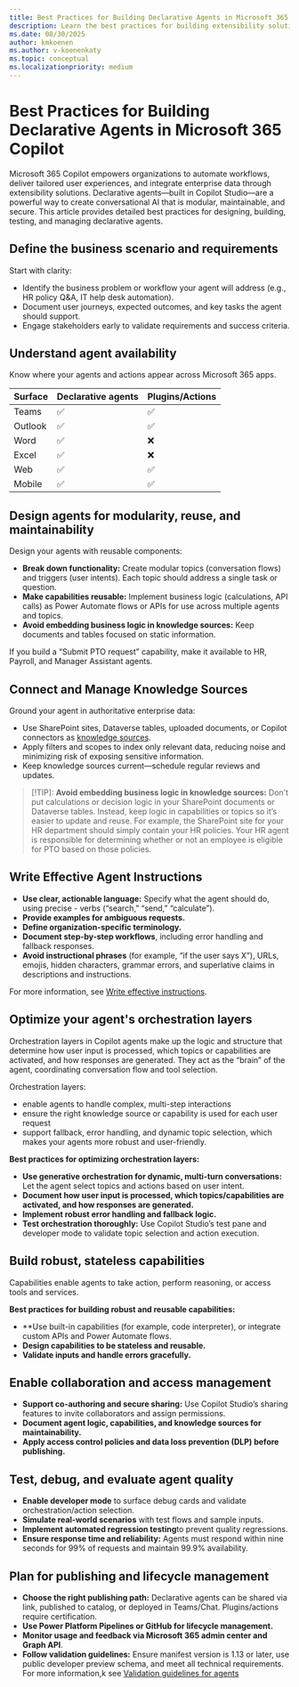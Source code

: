 ```yaml
---
title: Best Practices for Building Declarative Agents in Microsoft 365 Copilot
description: Learn the best practices for building extensibility solutions for Microsoft 365 Copilot.
ms.date: 08/30/2025
author: kmkoenen
ms.author: v-koenenkaty
ms.topic: conceptual
ms.localizationpriority: medium
---
```


# Best Practices for Building Declarative Agents in Microsoft 365 Copilot

Microsoft 365 Copilot empowers organizations to automate workflows, deliver tailored user experiences, and integrate enterprise data through extensibility solutions. Declarative agents—built in Copilot Studio—are a powerful way to create conversational AI that is modular, maintainable, and secure. This article provides detailed best practices for designing, building, testing, and managing declarative agents.

## Define the business scenario and requirements

Start with clarity:

- Identify the business problem or workflow your agent will address (e.g., HR policy Q&A, IT help desk automation).
- Document user journeys, expected outcomes, and key tasks the agent should support.
- Engage stakeholders early to validate requirements and success criteria.

## Understand agent availability

Know where your agents and actions appear across Microsoft 365 apps.

| Surface | Declarative agents | Plugins/Actions |
| --------| --------| ----------|
| Teams   |  :white_check_mark: |  :white_check_mark: |  
| Outlook |  :white_check_mark: |  :white_check_mark: |  
| Word    |  :white_check_mark: |         :x:         |  
| Excel   |  :white_check_mark: |         :x:         |  
| Web     |  :white_check_mark: |  :white_check_mark: |  
| Mobile  |  :white_check_mark: |  :white_check_mark: |  


## Design agents for modularity, reuse, and maintainability

Design your agents with reusable components:

- **Break down functionality:** Create modular topics (conversation flows) and triggers (user intents). Each topic should address a single task or question.
- **Make capabilities reusable:** Implement business logic (calculations, API calls) as Power Automate flows or APIs for use across multiple agents and topics.
- **Avoid embedding business logic in knowledge sources:** Keep documents and tables focused on static information.

If you build a “Submit PTO request” capability, make it available to HR, Payroll, and Manager Assistant agents.

## Connect and Manage Knowledge Sources

Ground your agent in authoritative enterprise data:

- Use SharePoint sites, Dataverse tables, uploaded documents, or Copilot connectors as [knowledge sources](knowledge-sources.md).
- Apply filters and scopes to index only relevant data, reducing noise and minimizing risk of exposing sensitive information.
- Keep knowledge sources current—schedule regular reviews and updates.

> [!TIP]:
> **Avoid embedding business logic in knowledge sources:** Don’t put calculations or decision logic in your SharePoint documents or Dataverse tables. Instead, keep logic in capabilities or topics so it’s easier to update and reuse. For example, the SharePoint site for your HR department should simply contain your HR policies. Your HR agent is responsible for determining whether or not an employee is eligible for PTO based on those policies.

## Write Effective Agent Instructions

- **Use clear, actionable language:** Specify what the agent should do, using precise - verbs (“search,” “send,” “calculate”).
- **Provide examples for ambiguous requests.**
- **Define organization-specific terminology.**
- **Document step-by-step workflows**, including error handling and fallback responses.
- **Avoid instructional phrases** (for example, “if the user says X”), URLs, emojis, hidden characters, grammar errors, and superlative claims in descriptions and instructions.
 
For more information, see [Write effective instructions](declarative-agent-instructions.md).

## Optimize your agent's orchestration layers

Orchestration layers in Copilot agents make up the logic and structure that determine how user input is processed, which topics or capabilities are activated, and how responses are generated. They act as the “brain” of the agent, coordinating conversation flow and tool selection.

Orchestration layers:

- enable agents to handle complex, multi-step interactions
- ensure the right knowledge source or capability is used for each user request
- support fallback, error handling, and dynamic topic selection, which makes your agents more robust and user-friendly.

**Best practices for optimizing orchestration layers:**

- **Use generative orchestration for dynamic, multi-turn conversations:** Let the agent select topics and actions based on user intent.
- **Document how user input is processed, which topics/capabilities are activated, and how responses are generated.**
- **Implement robust error handling and fallback logic.**
- **Test orchestration thoroughly:** Use Copilot Studio’s test pane and developer mode to validate topic selection and action execution.

## Build robust, stateless capabilities

Capabilities enable agents to take action, perform reasoning, or access tools and services.

**Best practices for building robust and reusable capabilities:**

- **Use built-in capabilities (for example, code interpreter), or integrate custom APIs and Power Automate flows.
- **Design capabilities to be stateless and reusable.**
- **Validate inputs and handle errors gracefully.**

## Enable collaboration and access management

- **Support co-authoring and secure sharing:** Use Copilot Studio’s sharing features to invite collaborators and assign permissions.
- **Document agent logic, capabilities, and knowledge sources for maintainability.**
- **Apply access control policies and data loss prevention (DLP) before publishing.**

## Test, debug, and evaluate agent quality

- **Enable developer mode** to surface debug cards and validate orchestration/action selection.
- **Simulate real-world scenarios** with test flows and sample inputs.
- **Implement automated regression testing**to prevent quality regressions.
- **Ensure response time and reliability:** Agents must respond within nine seconds for 99% of requests and maintain 99.9% availability.

## Plan for publishing and lifecycle management

- **Choose the right publishing path:** Declarative agents can be shared via link, published to catalog, or deployed in Teams/Chat. Plugins/actions require certification.
- **Use Power Platform Pipelines or GitHub for lifecycle management.**
- **Monitor usage and feedback via Microsoft 365 admin center and Graph API**.
- **Follow validation guidelines:** Ensure manifest version is 1.13 or later, use public developer preview schema, and meet all technical requirements. For more information,k see [Validation guidelines for agents](https://learn.microsoft.com/microsoftteams/platform/concepts/deploy-and-publish/appsource/prepare/review-copilot-validation-guidelines)

